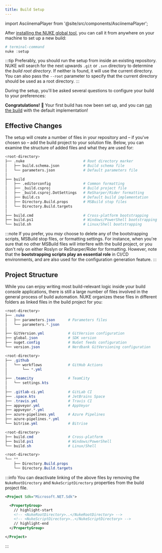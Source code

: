 ```yaml
---
title: Build Setup
---
```


import AsciinemaPlayer from '@site/src/components/AsciinemaPlayer';

After [installing the NUKE global tool](01-installation.md), you can call it from anywhere on your machine to set up a new build:

```powershell
# terminal-command
nuke :setup
```

:::tip
Preferably, you should run the setup from inside an existing repository. NUKE will search for the next upwards `.git` or `.svn` directory to determine the _build root directory_. If neither is found, it will use the current directory. You can also pass the `--root` parameter to specify that the current directory should be used as a root directory.
:::

During the setup, you'll be asked several questions to configure your build to your preferences:

<p style={{maxWidth:'700px'}}>
    <AsciinemaPlayer
        src="/casts/setup.cast"
        idleTimeLimit={2}
        // autoplay={true}
        poster="npt:5.715135"
        preload={true}
        // terminalFontFamily="'JetBrains Mono', Consolas, Menlo, 'Bitstream Vera Sans Mono', monospace"
        loop={true}/>
</p>

**Congratulations!** 🥳 Your first build has now been set up, and you can [run the build](03-execution.md) with the default implementation!

## Effective Changes

The setup will create a number of files in your repository and – if you've chosen so – add the build project to your solution file. Below, you can examine the structure of added files and what they are used for:

```bash
<root-directory>
├── .nuke                           # Root directory marker
│   ├── build.schema.json           # Build schema file
│   └── parameters.json             # Default parameters file
│
├── build
│   ├── .editorconfig               # Common formatting
│   ├── _build.csproj               # Build project file
│   ├── _build.csproj.DotSettings   # ReSharper/Rider formatting
│   ├── Build.cs                    # Default build implementation
│   ├── Directory.Build.props       # MSBuild stop files
│   └── Directory.Build.targets
│
├── build.cmd                       # Cross-platform bootstrapping
├── build.ps1                       # Windows/PowerShell bootstrapping
└── build.sh                        # Linux/Shell bootstrapping
```

:::note
If you prefer, you _may_ choose to delete any of the bootstrapping scripts, MSBuild stop files, or formatting settings. For instance, when you're sure that no other MSBuild files will interfere with the build project, or you don't rely on either Roslyn or ReSharper/Rider for formatting. However, note that the **bootstrapping scripts play an essential role** in CI/CD environments, and are also used for the configuration generation feature.
:::

## Project Structure

While you can enjoy writing most build-relevant logic inside your build console applications, there is still a large number of files involved in the general process of build automation. NUKE organizes these files in different folders as linked files in the build project for you:

<Tabs>
  <TabItem value="config" label="Config" default>

```powershell
<root-directory>
├── .nuke
│   ├── parameters.json      # Parameters files
│   └── parameters.*.json
│
├── GitVersion.yml           # GitVersion configuration
├── global.json              # SDK version
├── nuget.config             # NuGet feeds configuration
└── version.json             # Nerdbank GitVersioning configuration
```

  </TabItem>
  <TabItem value="ci" label="CI/CD">

```powershell
<root-directory>
├── .github
│   └── workflows            # GitHub Actions
│       └── *.yml
│
├── .teamcity                # TeamCity
│   └── settings.kts
│
├── .gitlab-ci.yml           # GitLab CI
├── .space.kts               # JetBrains Space
├── .travis.yml              # Travis CI
├── appveyor.yml             # AppVeyor
├── appveyor.*.yml
├── azure-pipelines.yml      # Azure Pipelines
├── azure-pipelines.*.yml
└── bitrise.yml              # Bitrise
```

  </TabItem>
  <TabItem value="bootstrappers" label="Bootstrappers">

```powershell
<root-directory>
├── build.cmd                # Cross-platform
├── build.ps1                # Windows/PowerShell
└── build.sh                 # Linux/Shell
```

  </TabItem>
  <TabItem value="auto-imports" label="MSBuild&nbsp;Auto&#8209;Imports">

```powershell
<root-directory>
└── **
    ├── Directory.Build.props
    └── Directory.Build.targets
```

  </TabItem>
</Tabs>

:::info
You can deactivate linking of the above files by removing the `NukeRootDirectory` and `NukeScriptDirectory` properties from the build project file.

```xml title="_build.csproj"
<Project Sdk="Microsoft.NET.Sdk">

  <PropertyGroup>
    // highlight-start
    <!-- <NukeRootDirectory>..</NukeRootDirectory> -->
    <!-- <NukeScriptDirectory>..</NukeScriptDirectory> -->
    // highlight-end
  </PropertyGroup>

</Project>
```

:::

[^1]: Interface default members behave like explicit interface implementations, which means that to access their members, the `this` reference must be cast explicitly to the interface type. For instance, `((IComponent)this).Target`.
